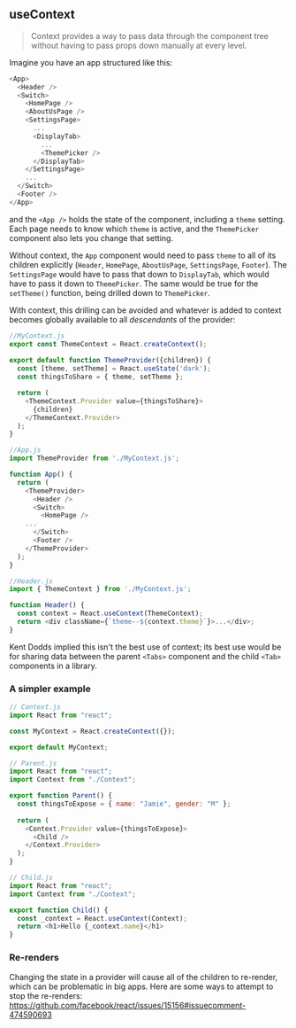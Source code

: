 ﻿## useContext

> Context provides a way to pass data through the component tree without having to pass props down manually at every level.

Imagine you have an app structured like this:

```javascript
<App>
  <Header />
  <Switch>
    <HomePage />
    <AboutUsPage />
    <SettingsPage>
      ...
      <DisplayTab>
        ...
        <ThemePicker />
      </DisplayTab>
    </SettingsPage>
    ...
  </Switch>
  <Footer />
</App>
```

and the `<App />` holds the state of the component, including a `theme` setting. Each page needs to know which `theme` is active, and the `ThemePicker` component also lets you change that setting.

Without context, the `App` component would need to pass `theme` to all of its children explicitly (`Header`, `HomePage`, `AboutUsPage`, `SettingsPage`, `Footer`). The `SettingsPage` would have to pass that down to `DisplayTab`, which would have to pass it down to `ThemePicker`.  The same would be true for the `setTheme()` function, being drilled down to `ThemePicker`.

With context, this drilling can be avoided and whatever is added to context becomes globally available to all _descendants_ of the provider:

```javascript
//MyContext.js
export const ThemeContext = React.createContext();
	
export default function ThemeProvider({children}) {
  const [theme, setTheme] = React.useState('dark');
  const thingsToShare = { theme, setTheme };

  return (
    <ThemeContext.Provider value={thingsToShare}>
      {children}
    </ThemeContext.Provider>
  );
}
```
```javascript
//App.js
import ThemeProvider from './MyContext.js';

function App() {
  return (
    <ThemeProvider>
      <Header />
      <Switch>
        <HomePage />
	...
      </Switch>
      <Footer />
    </ThemeProvider>
  );
}
```
```javascript
//Header.js
import { ThemeContext } from './MyContext.js';

function Header() {
  const context = React.useContext(ThemeContext);
  return <div className={`theme--${context.theme}`}>...</div>;
}
```

Kent Dodds implied this isn't the best use of context; its best use would be for sharing data between the parent `<Tabs>` component and the child `<Tab>` components in a library.

### A simpler example
```javascript
// Context.js
import React from "react";

const MyContext = React.createContext({});

export default MyContext;
```

```javascript
// Parent.js
import React from "react";
import Context from "./Context";

export function Parent() {
  const thingsToExpose = { name: "Jamie", gender: "M" };
  
  return (
    <Context.Provider value={thingsToExpose}>
      <Child />
    </Context.Provider>
  );
}
```

```javascript
// Child.js
import React from "react";
import Context from "./Context";

export function Child() {
  const _context = React.useContext(Context);
  return <h1>Hello {_context.name}</h1>
}
```

### Re-renders

Changing the state in a provider will cause all of the children to re-render, which can be problematic in big apps.
Here are some ways to attempt to stop the re-renders: https://github.com/facebook/react/issues/15156#issuecomment-474590693
